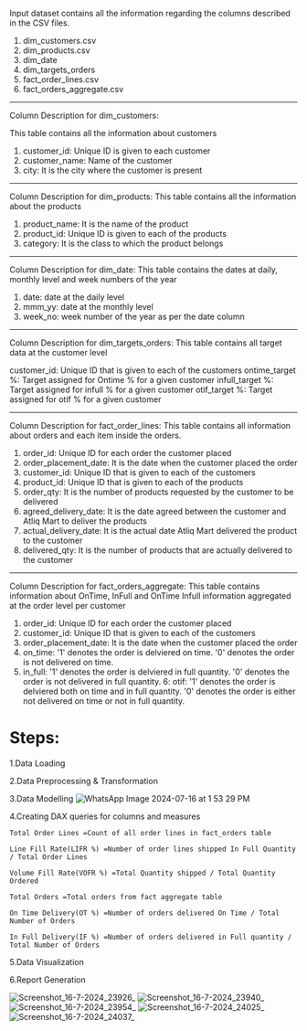 

Input dataset contains all the information regarding the columns described in the CSV files.
1. dim_customers.csv
2. dim_products.csv
3. dim_date
4. dim_targets_orders
5. fact_order_lines.csv
6. fact_orders_aggregate.csv

---------------------------------------------------------------------------------------------

Column Description for dim_customers:

This table contains all the information about customers

1. customer_id: Unique ID is given to each customer
2. customer_name: Name of the customer
3. city: It is the city where the customer is present

---------------------------------------------------------------------------------------------------

Column Description for dim_products:
This table contains all the information about the products

1. product_name: It is the name of the product
2. product_id: Unique ID is given to each of the products
3. category: It is the class to which the product belongs

---------------------------------------------------------------------------------------------------

Column Description for dim_date:
This table contains the dates at daily, monthly level and week numbers of the year

1. date: date at the daily level
2. mmm_yy: date at the monthly level
3. week_no: week number of the year as per the date column

---------------------------------------------------------------------------------------------------

Column Description for dim_targets_orders:
This table contains all target data at the customer level

customer_id: Unique ID that is given to each of the customers
ontime_target %: Target assigned for Ontime % for a given customer
infull_target %: Target assigned for infull % for a given customer
otif_target %:   Target assigned for otif % for a given customer

---------------------------------------------------------------------------------------------------

Column Description for fact_order_lines:
This table contains all information about orders and each item inside the orders.

1. order_id: Unique ID for each order the customer placed
2. order_placement_date: It is the date when the customer placed the order
3. customer_id: Unique ID that is given to each of the customers
4. product_id: Unique ID that is given to each of the products
5. order_qty: It is the number of products requested by the customer to be delivered
6. agreed_delivery_date: It is the date agreed between the customer and Atliq Mart to deliver the products
7. actual_delivery_date: It is the actual date Atliq Mart delivered the product to the customer
8. delivered_qty: It is the number of products that are actually delivered to the customer


---------------------------------------------------------------------------------------------------

Column Description for fact_orders_aggregate:
This table contains information about OnTime, InFull and OnTime Infull information aggregated at the order level per customer

1. order_id: Unique ID for each order the customer placed
2. customer_id: Unique ID that is given to each of the customers
3. order_placement_date: It is the date when the customer placed the order
4. on_time: '1' denotes the order is delviered on time. '0' denotes the order is not delivered on time.
5. in_full: '1' denotes the order is delviered in full quantity. '0' denotes the order is not delivered in full quantity.
6: otif:    '1' denotes the order is delviered both on time and in full quantity. '0' denotes the order is either not delivered on time or not in full quantity.

# Steps:

1.Data Loading

2.Data Preprocessing & Transformation

3.Data Modelling 
![WhatsApp Image 2024-07-16 at 1 53 29 PM](https://github.com/user-attachments/assets/69516d7b-d13f-4dd4-8bc1-33afa63179de)


4.Creating DAX queries for columns and measures

    Total Order Lines =Count of all order lines in fact_orders table
    
    Line Fill Rate(LIFR %) =Number of order lines shipped In Full Quantity / Total Order Lines
    
    Volume Fill Rate(VOFR %) =Total Quantity shipped / Total Quantity Ordered
    
    Total Orders =Total orders from fact aggregate table
    
    On Time Delivery(OT %) =Number of orders delivered On Time / Total Number of Orders

    In Full Delivery(IF %) =Number of orders delivered in Full quantity / Total Number of Orders





5.Data Visualization

6.Report Generation



![Screenshot_16-7-2024_23926_](https://github.com/user-attachments/assets/8c32a525-ea7a-41e6-8fdd-e7d8a79c07b2)
![Screenshot_16-7-2024_23940_](https://github.com/user-attachments/assets/06f7894e-64c1-4dd6-9910-3f95a96b7b5a)
![Screenshot_16-7-2024_23954_](https://github.com/user-attachments/assets/4f985115-200e-4328-abf9-c95e6194b662)
![Screenshot_16-7-2024_24025_](https://github.com/user-attachments/assets/53a8318e-d6b0-4bad-b40d-8b97feb50f4a)
![Screenshot_16-7-2024_24037_](https://github.com/user-attachments/assets/34bfbdc4-f40f-4e6f-8d0c-5b8418cd4e61)
